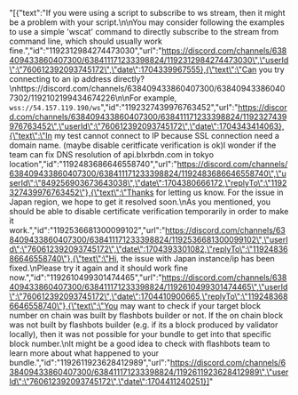 "[{\"text\":\"If you were using a script to subscribe to ws stream, then it might be a problem with your script.\\n\\nYou may consider following the examples to use a simple 'wscat' command to directly subscribe to the stream from command line, which should usually work fine.\",\"id\":\"1192312984274473030\",\"url\":\"https://discord.com/channels/638409433860407300/638411171233398824/1192312984274473030\",\"userId\":\"760612392093745172\",\"date\":1704339967555},{\"text\":\"Can you try connecting to an ip address directly?\\nhttps://discord.com/channels/638409433860407300/638409433860407302/1192102199434674226\\n\\nFor example, `wss://54.157.119.190/ws`\",\"id\":\"1192327439976763452\",\"url\":\"https://discord.com/channels/638409433860407300/638411171233398824/1192327439976763452\",\"userId\":\"760612392093745172\",\"date\":1704343414063},{\"text\":\"In my test cannot connect to IP because SSL connection need a domain name. (maybe disable ceritficate verification is ok)I wonder if the team can fix DNS resolution of api.blxrbdn.com in tokyo location\",\"id\":\"1192483686646558740\",\"url\":\"https://discord.com/channels/638409433860407300/638411171233398824/1192483686646558740\",\"userId\":\"849256903673643038\",\"date\":1704380666172,\"replyTo\":\"1192327439976763452\"},{\"text\":\"Thanks for letting us know. For the issue in Japan region, we hope to get it resolved soon.\\nAs you mentioned, you should be able to disable certificate verification temporarily in order to make it work.\",\"id\":\"1192536681300099102\",\"url\":\"https://discord.com/channels/638409433860407300/638411171233398824/1192536681300099102\",\"userId\":\"760612392093745172\",\"date\":1704393301082,\"replyTo\":\"1192483686646558740\"},{\"text\":\"Hi, the issue with Japan instance/ip has been fixed.\\nPlease try it again and it should work fine now.\",\"id\":\"1192610499301474465\",\"url\":\"https://discord.com/channels/638409433860407300/638411171233398824/1192610499301474465\",\"userId\":\"760612392093745172\",\"date\":1704410900665,\"replyTo\":\"1192483686646558740\"},{\"text\":\"You may want to check if your target block number on chain was built by flashbots builder or not. If the on chain block was not built by flashbots builder (e.g. if its a block produced by validator locally), then it was not possible for your bundle to get into that specific block number.\\nIt might be a good idea to check with flashbots team to learn more about what happened to your bundle.\",\"id\":\"1192611923628412989\",\"url\":\"https://discord.com/channels/638409433860407300/638411171233398824/1192611923628412989\",\"userId\":\"760612392093745172\",\"date\":1704411240251}]"